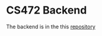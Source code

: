 # CS472 Backend

The backend is in the this [repository](https://github.com/Jerry2423/badger-cs-backend)